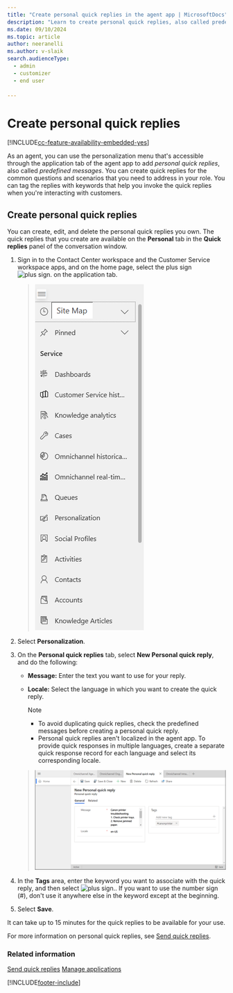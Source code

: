 ```yaml
---
title: "Create personal quick replies in the agent app | MicrosoftDocs"
description: "Learn to create personal quick replies, also called predefined messages, in the Contact Center workspace and the Customer Service workspace."
ms.date: 09/10/2024
ms.topic: article
author: neeranelli
ms.author: v-slaik
search.audienceType: 
  - admin
  - customizer
  - end user

---
```


# Create personal quick replies

[!INCLUDE[cc-feature-availability-embedded-yes](../../includes/cc-feature-availability-embedded-yes.md)]

As an agent, you can use the personalization menu that's accessible through the application tab of the agent app to add *personal quick replies*, also called *predefined messages*. You can create quick replies for the common questions and scenarios that you need to address in your role. You can tag the replies with keywords that help you invoke the quick replies when you're interacting with customers.

## Create personal quick replies

You can create, edit, and delete the personal quick replies you own. The quick replies that you create are available on the **Personal** tab in the **Quick replies** panel of the conversation window.

1. Sign in to the Contact Center workspace and the Customer Service workspace apps, and on the home page, select the plus sign ![plus sign.](../media/plus-sign.png) on the application tab.
   > ![Personalization menu.](../media/personalization-menu.png "Personalization menu")

2. Select **Personalization**.

3. On the **Personal quick replies** tab, select **New Personal quick reply**, and do the following:
    - **Message:** Enter the text you want to use for your reply.
    - **Locale:** Select the language in which you want to create the quick reply.

        > [!NOTE]
        > - To avoid duplicating quick replies, check the predefined messages before creating a personal quick reply.
        > - Personal quick replies aren't localized in the agent app. To provide quick responses in multiple languages, create a separate quick response record for each language and select its corresponding locale.

   > ![Create a personal quick reply.](../media/create-personal-quick-reply.png "Create a personal quick reply")
4. In the **Tags** area, enter the keyword you want to associate with the quick reply, and then select ![plus sign.](../media/plus-sign.png). If you want to use the number sign (#), don't use it anywhere else in the keyword except at the beginning.
5. Select **Save**.

It can take up to 15 minutes for the quick replies to be available for your use.

For more information on personal quick replies, see [Send quick replies](oc-conversation-control.md#send-quick-replies).

### Related information

[Send quick replies](oc-conversation-control.md#send-quick-replies) 
[Manage applications](oc-manage-applications.md)  


[!INCLUDE[footer-include](../../includes/footer-banner.md)]
